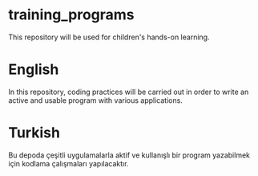 # training_programs
This repository will be used for children's hands-on learning.

# English
In this repository, coding practices will be carried out in order to write an active and usable program with various applications.

# Turkish
Bu depoda çeşitli uygulamalarla aktif ve kullanışlı bir program yazabilmek için kodlama çalışmaları yapılacaktır.

